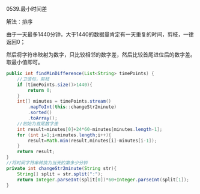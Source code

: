 0539.最小时间差



解法：排序

由于一天最多1440分钟，大于1440的数据量肯定有一天重复的时间，剪枝，一律返回0；

然后将字符串映射为数字，只比较相邻的数字差，然后比较首尾进位后的数字差。取最小值即可。



```java
public int findMinDifference(List<String> timePoints) {
    //卫语句，剪枝
    if (timePoints.size()>1440){
        return 0;
    }
    int[] minutes = timePoints.stream()
        .mapToInt(this::changeStr2minute)
        .sorted()
        .toArray();
    //初始为首尾数字差
    int result=minutes[0]+24*60-minutes[minutes.length-1];
    for (int i=1;i<minutes.length;i++){
        result=Math.min(result,minutes[i]-minutes[i-1]);
    }
    return result;
}
//将时间字符串转换为当天的第多少分钟
private int changeStr2minute(String str){
    String[] split = str.split(":");
    return Integer.parseInt(split[0])*60+Integer.parseInt(split[1]);
}
```



